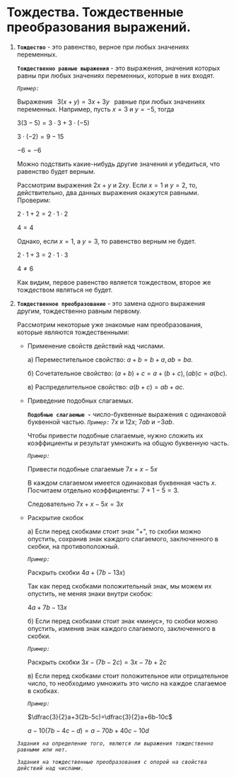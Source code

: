 # Тождества. Тождественные преобразования выражений.

1) **`Тождество`** - это равенство, верное при любых значениях переменных.

   
   **`Тождественно равные выражения`** - это выражения, значения которых равны при любых значениях переменных, которые в них входят.

   *`Пример:`*

   Выражения $\,\,\,3(x+y)=3x+3y\,\,\,$ равные при любых значениях переменных. Например, пусть $x=3$ и $y=-5$, тогда 
   
   $3(3-5)=3\cdot3+3\cdot(-5)$

   $3\cdot(-2)=9-15$

    $-6=-6$
   
   Можно подствить какие-нибудь другие значения и убедиться, что равенство будет верным.

   Рассмотрим выражения $2x+y$ и $2xy$. Если $x=1$ и $y=2$, то, действительно, два данных выражения окажутся равными. Проверим:

   $2\cdot1+2=2\cdot1\cdot2$
   
   $4=4$

   Однако, если $x=1$, а $y=3$, то равенство верным не будет.

   $2\cdot1+3=2\cdot1\cdot3$
   
   $4\neq6$

   Как видим, первое равенство является тождеством, второе же тождеством являться не будет.

2) **`Тождественное преобразование`** - это замена одного выражения другим, тождественно равным первому.
   
   Рассмотрим некоторые уже знакомые нам преобразования, которые являются тождественными:

   - Применение свойств действий над числами.
   
     а) Переместительное свойство: $a+b=b+a, ab=ba.$

     б) Сочетательное свойство: $(a+b)+c=a+(b+c), (ab)c=a(bc).$

     в) Распределительное свойство: $a(b+c)=ab+ac.$
   
   - Приведение подобных слагаемых.
      
      **`Подобные слагаемые -`** число-буквенные выражения с одинаковой буквенной частью. *`Пример:`* $7x$ и $12x$; $7ab$ и $-3ab$.

      Чтобы привести подобные слагаемые, нужно сложить их коэффициенты и результат умножить на общую буквенную часть.

      *`Пример:`*

      Привести подобные слагаемые $7x+x-5x$

      В каждом слагаемом имеется одинаковая буквенная часть $x$. Посчитаем отдельно коэффициенты: $7+1-5=3$.

      Следовательно $7x+x-5x=3x$

   - Раскрытие скобок
      
      а) Если перед скобками стоит знак "+", то скобки можно опустить, сохранив знак каждого слагаемого, заключенного в скобки, на противоположный.

      *`Пример:`*

      Раскрыть скобки $4a+(7b-13x)$

      Так как перед скобками положительный знак, мы можем их опустить, не меняя знаки внутри скобок:

      $4a+7b-13x$

       б) Если перед скобками стоит знак «минус», то скобки можно опустить, изменив знак каждого слагаемого, заключенного в скобки.

      *`Пример:`*

      Раскрыть скобки $3x-(7b-2c)=3x-7b+2c$

      в) Если перед скобками стоит положительное или отрицательное число, то необходимо умножить это число на каждое слагаемое в скобках.

      *`Пример:`*

      $\dfrac{3}{2}a+3(2b-5c)=\dfrac{3}{2}a+6b-10c$

      $a-10(7b-4c-d)=a-70b+40c-10d$  


   *`Задания на определение того, явлются ли выражения тождественно равными или нет.`*

   *`Задания на тождественные преобразования с опорой на свойства действий над числами.`*